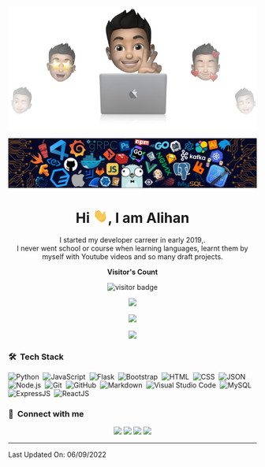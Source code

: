 <p align="center"><img src="https://raw.githubusercontent.com/KevinPatel04/KevinPatel04/master/cover-thompson.png"></p>
<p align="center"><img src="https://raw.githubusercontent.com/KevinPatel04/KevinPatel04/master/header.png"></p>

<h1 align="center">Hi <img src="https://raw.githubusercontent.com/KevinPatel04/KevinPatel04/master/Hi.gif" width="30px">, I am Alihan </h1>

<p align="center" width="150px"> I started my developer carreer in early 2019,. <br>I never went school or course when learning languages, learnt them by myself with Youtube videos and so many draft projects.</p>

<p align="center"><b>Visitor's Count</b></p>
<p align="center"><img src="https://profile-counter.glitch.me/neenhila/count.svg" alt="visitor badge"/></p>
<p align="center"><img src="https://github-readme-stats.vercel.app/api/top-langs/?username=neenhila&layout=compact&hide=TSQL&theme=chartreuse-dark"></p>
<p align="center" ><img src="https://github-readme-stats.vercel.app/api?username=neenhila&count_private=true&show_icons=true&&theme=chartreuse-dark&include_all_commits=true" width="400"></p> 
<p align="center" ><img src="https://github-readme-streak-stats.herokuapp.com?user=neenhila&theme=chartreuse-dark"></p>

### 🛠 &nbsp;Tech Stack

![Python](https://img.shields.io/badge/-Python-05122A?style=flat&logo=python)&nbsp;
![JavaScript](https://img.shields.io/badge/-JavaScript-05122A?style=flat&logo=javascript)&nbsp;
![Flask](https://img.shields.io/badge/-Flask-05122A?style=flat&logo=flask)&nbsp;
![Bootstrap](https://img.shields.io/badge/-Bootstrap-05122A?style=flat&logo=bootstrap&logoColor=563D7C)&nbsp;
![HTML](https://img.shields.io/badge/-HTML-05122A?style=flat&logo=HTML5)&nbsp;
![CSS](https://img.shields.io/badge/-CSS-05122A?style=flat&logo=CSS3&logoColor=1572B6)&nbsp;
![JSON](https://img.shields.io/badge/-JSON-05122A?style=flat&logo=json&logoColor=000000)&nbsp;
![Node.js](https://img.shields.io/badge/-Node.js-05122A?style=flat&logo=node.js&logoColor=339933)&nbsp;
![Git](https://img.shields.io/badge/-Git-05122A?style=flat&logo=git)&nbsp;
![GitHub](https://img.shields.io/badge/-GitHub-05122A?style=flat&logo=github)&nbsp;
![Markdown](https://img.shields.io/badge/-Markdown-05122A?style=flat&logo=markdown)&nbsp;
![Visual Studio Code](https://img.shields.io/badge/-Visual%20Studio%20Code-05122A?style=flat&logo=visual-studio-code&logoColor=007ACC)&nbsp;
![MySQL](https://img.shields.io/badge/-MySQL-05122A?style=flat&logo=mysql&logoColor=4479A1)&nbsp;
![ExpressJS](https://img.shields.io/badge/-ExpressJS-05122A?style=flat)&nbsp;
![ReactJS](https://img.shields.io/badge/-React-05122A?style=flat)&nbsp;


### :link: &nbsp;Connect with me

<p align="center">
<a href="https://neenhila.online"><img src="https://img.shields.io/badge/Neenhila-Online-green?logo=Google-Chrome&style=for-the-badge"/></a>
<a href="mailto:neenhila@gmail.com"><img src="https://img.shields.io/badge/-neenhila@gmail.com-D14836?style=for-the-badge&logo=Gmail&logoColor=white"/></a>
<a href="https://instagram.com/neenhila"><img src="https://img.shields.io/badge/-neenhila-E4405F?style=for-the-badge&logo=Instagram&logoColor=white"/></a>
<a href="https://twitter.com/neenhila"><img src="https://img.shields.io/badge/-neenhila-1DA1F2?style=for-the-badge&logo=twitter&logoColor=white"/></a>
</p>

---
Last Updated On: 06/09/2022
